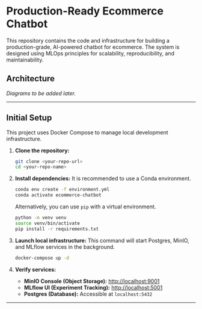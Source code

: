 # Production-Ready Ecommerce Chatbot

This repository contains the code and infrastructure for building a production-grade, AI-powered chatbot for ecommerce. The system is designed using MLOps principles for scalability, reproducibility, and maintainability.

## Architecture

*Diagrams to be added later.*

---

## Initial Setup

This project uses Docker Compose to manage local development infrastructure.

1.  **Clone the repository:**
    ```bash
    git clone <your-repo-url>
    cd <your-repo-name>
    ```

2.  **Install dependencies:**
    It is recommended to use a Conda environment.
    ```bash
    conda env create -f environment.yml
    conda activate ecommerce-chatbot
    ```
    Alternatively, you can use `pip` with a virtual environment.
    ```bash
    python -m venv venv
    source venv/bin/activate
    pip install -r requirements.txt
    ```

3.  **Launch local infrastructure:**
    This command will start Postgres, MinIO, and MLflow services in the background.
    ```bash
    docker-compose up -d
    ```

4.  **Verify services:**
    - **MinIO Console (Object Storage):** [http://localhost:9001](http://localhost:9001)
    - **MLflow UI (Experiment Tracking):** [http://localhost:5001](http://localhost:5001)
    - **Postgres (Database):** Accessible at `localhost:5432`

---